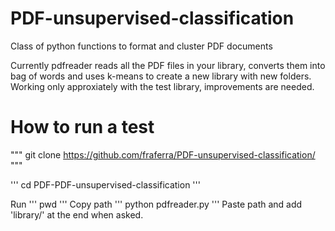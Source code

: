 # PDF-unsupervised-classification
Class of python functions to format and cluster PDF documents

Currently pdfreader reads all the PDF files in your library, converts them into bag of words and uses k-means to create a new library with new folders. Working only approxiately with the test library, improvements are needed.

# How to run a test

"""
git clone https://github.com/fraferra/PDF-unsupervised-classification/
"""

'''
cd PDF-PDF-unsupervised-classification
'''

Run
'''
pwd
'''
Copy path
'''
python pdfreader.py
'''
Paste path and add 'library/' at the end when asked.

